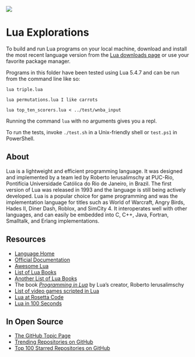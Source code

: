 <img src="https://raw.githubusercontent.com/rtoal/ple/master/docs/resources/lua-logo-64.png">

# Lua Explorations

To build and run Lua programs on your local machine, download and install the most recent language version from the [Lua downloads page](https://www.lua.org/download.html) or use your favorite package manager.

Programs in this folder have been tested using Lua 5.4.7 and can be run from the command line like so:

```
lua triple.lua
```

```
lua permutations.lua I like carrots
```

```
lua top_ten_scorers.lua < ../test/wnba_input
```

Running the command `lua` with no arguments gives you a repl.

To run the tests, invoke `./test.sh` in a Unix-friendly shell or `test.ps1` in PowerShell.

## About

Lua is a lightweight and efficient programming language. It was designed and implemented by a team led by Roberto Ierusalimschy at PUC-Rio, Pontifícia Universidade Católica do Rio de Janeiro, in Brazil. The first version of Lua was released in 1993 and the language is still being actively developed. Lua is a popular choice for game programming and was the implementation language for titles such as World of Warcraft, Angry Birds, Hades II, Diner Dash, Roblox, and SimCity 4. It interoperates well with other languages, and can easily be embedded into C, C++, Java, Fortran, Smalltalk, and Erlang implementations.

## Resources

- [Language Home](http://www.lua.org/)
- [Official Documentation](http://www.lua.org/docs.html)
- [Awesome Lua](https://github.com/uhub/awesome-lua)
- [List of Lua Books](http://www.lua.org/docs.html#books)
- [Another List of Lua Books](https://realtoughcandy.com/best-lua-books/)
- The book [_Programming in Lua_](http://www.lua.org/pil/) by Lua’s creator, Roberto Ierusalimschy
- [List of video games scripted in Lua](<https://en.wikipedia.org/wiki/Category:Lua_(programming_language)-scripted_video_games>)
- [Lua at Rosetta Code](https://rosettacode.org/wiki/Category:Lua)
- [Lua in 100 Seconds](https://www.youtube.com/watch?v=jUuqBZwwkQw)

## In Open Source

- [The GitHub Topic Page](https://github.com/topics/lua)
- [Trending Repositories on GitHub](https://github.com/trending/lua)
- [Top 100 Starred Repositories on GitHub](https://github.com/EvanLi/Github-Ranking/blob/master/Top100/Lua.md)
